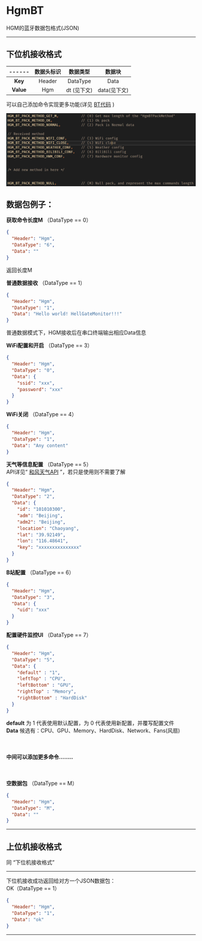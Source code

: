 # HgmBT

HGM的蓝牙数据包格式(JSON)

---

## 下位机接收格式

|------|数据头标识|数据类型    |数据块      |
|:----:|:-------:|:--------:|:----------:|
| **Key**|Header   |DataType  |Data        |
| **Value**|Hgm  |dt (见下文)|data(见下文)|

可以自己添加命令实现更多功能(详见 [BT代码](./HgmBT.h) )

![](../../../Image/BasicBTCommands.png)

## 数据包例子：
**获取命令长度M** （DataType == 0）
```json
{
  "Header": "Hgm",
  "DataType": "6",
  "Data": ""
}
```
返回长度M

**普通数据接收** （DataType == 1）
```json
{
  "Header": "Hgm",
  "DataType": "1",
  "Data": "Hello world! HellGateMonitor!!!"
}
```

普通数据模式下，HGM接收后在串口终端输出相应Data信息

**WiFi配置和开启** （DataType == 3）

```json
{
  "Header": "Hgm",
  "DataType": "0",
  "Data": {
    "ssid": "xxx",
    "password": "xxx"
  }
}
```

**WiFi关闭** （DataType == 4）

```json
{
  "Header": "Hgm",
  "DataType": "1",
  "Data": "Any content"
}
```

**天气等信息配置** （DataType == 5）  
API详见“ [和风天气API](https://dev.qweather.com/docs/api/) ”，若只是使用则不需要了解

```json
{
  "Header": "Hgm",
  "DataType": "2",
  "Data": {
    "id": "101010300",
    "adm": "Beijing",
    "adm2": "Beijing",
    "location": "Chaoyang",
    "lat": "39.92149",
    "lon": "116.48641",
    "key": "xxxxxxxxxxxxxxx"
  }
}
```

**B站配置** （DataType == 6）

```json
{
  "Header": "Hgm",
  "DataType": "3",
  "Data": {
    "uid": "xxx"
  }
}
```
**配置硬件监控UI** （DataType == 7）
```json
{
  "Header": "Hgm",
  "DataType": "5",
  "Data": {
    "default" : "1",
    "leftTop" : "CPU",
    "leftBottom" : "GPU",
    "rightTop" : "Memory",
    "rightBottom" : "HardDisk"
  }
}
```
**default** 为 1 代表使用默认配置，为 0 代表使用新配置，并覆写配置文件  
**Data** 候选有：CPU、GPU、Memory、HardDisk、Network、Fans(风扇)

<br>

#### 中间可以添加更多命令........

<br>


**空数据包** （DataType == M）

```json
{
  "Header": "Hgm",
  "DataType": "M",
  "Data": ""
}
```

---

## 上位机接收格式

同 “下位机接收格式”

---

下位机接收成功返回给对方一个JSON数据包：  
OK（DataType == 1）

```json
{
  "Header": "Hgm",
  "DataType": "1",
  "Data": "ok"
}
```

---




